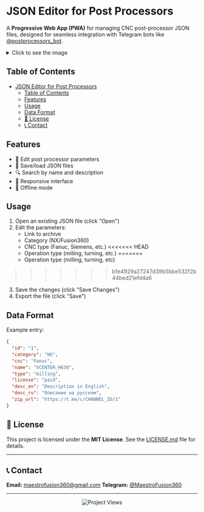 # JSON Editor for Post Processors

A **Progressive Web App (PWA)** for managing CNC post-processor JSON files, designed for seamless integration with Telegram bots like [@postprocessors_bot](https://t.me/postprocessors_bot).

<!-- markdownlint-disable MD033 -->
<details>
  <summary>Click to see the image</summary>
  <h1 align="center">
    <img src="assets/editor.png" alt="JSON Editor Screenshot"/>
    <img src="assets/editor_dark.png" alt="JSON Editor Screenshot"/>
  </h1>
</details>

## Table of Contents

- [JSON Editor for Post Processors](#json-editor-for-post-processors)
  - [Table of Contents](#table-of-contents)
  - [Features](#features)
  - [Usage](#usage)
  - [Data Format](#data-format)
  - [📄 License](#-license)
  - [📞 Contact](#-contact)

## Features

- 📝 Edit post processor parameters
- 💾 Save/load JSON files
- 🔍 Search by name and description
- 📱 Responsive interface
- 📴 Offline mode

## Usage

1. Open an existing JSON file (click "Open")
2. Edit the parameters:
   - Link to archive
   - Category (NX/Fusion360)
   - CNC type (Fanuc, Siemens, etc.)
<<<<<<< HEAD
   - Operation type (milling, turning, etc.)
=======
   - Operation type (milling, turning, etc)
>>>>>>> b1e4929a27247d39b5bbe532f2b44bed21efd4a6
3. Save the changes (click "Save Changes")
4. Export the file (click "Save")

## Data Format

Example entry:

```json
{
  "id": "1",
  "category": "NX",
  "cnc": "Fanuc",
  "name": "VCENTER_H630",
  "type": "milling",
  "license": "paid",
  "desc_en": "Description in English",
  "desc_ru": "Описание на русском",
  "zip_url": "https://t.me/c/CHANNEL_ID/1"
}
```

## 📄 License

This project is licensed under the **MIT License**.
See the [LICENSE.md](LICENSE.md) file for details.

---

## 📞 Contact

**Email:** [maestrofusion360@gmail.com](mailto:maestrofusion360@gmail.com)
**Telegram:** [@MaestroFusion360](https://t.me/MaestroFusion360)

---

<p align="center">
  <img src="https://komarev.com/ghpvc/?username=MaestroFusion360-editorjson&label=Project+Views&color=blue" alt="Project Views" />
</p>
